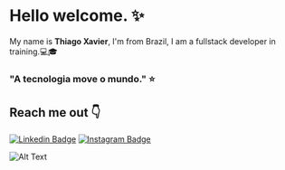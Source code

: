 #  Hello welcome. :sparkles:

My name is **Thiago Xavier**, I'm from Brazil, I am a fullstack developer in training.:computer::mortar_board:

### "A tecnologia move o mundo." :star:

## Reach me out  :point_down:

[![Linkedin Badge](https://img.shields.io/badge/-LinkedIn-blue?style=flat-square&logo=Linkedin&logoColor=white&link=https://www.linkedin.com/in/thiago-xavier-1a1a00208)](https://www.linkedin.com/in/thiago-xavier-1a1a00208) 
[![Instagram Badge](https://img.shields.io/badge/-Instagram-violet?style=flat-square&logo=Instagram&logoColor=white&link=https://www.instagram.com/sr.zeroo/)](https://www.instagram.com/sr.zeroo/)


![Alt Text](https://media.giphy.com/media/Zq6vmn4P1sLwQ/giphy.gif)
